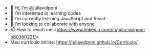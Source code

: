 - 👋 Hi, I’m @juliavolponi
- 👀 I’m interested in learning codes
- 🌱 I’m currently learning JavaScript and React
- 💞️ I’m looking to collaborate with anyone
- 📫 How to reach me >https://www.linkedin.com/in/julia-volponi-b80350221/<
- Meu curriculo online: https://juliavolponi.github.io/Curriculo/

<!---
juliavolponi/juliavolponi is a ✨ special ✨ repository because its `README.md` (this file) appears on your GitHub profile.
You can click the Preview link to take a look at your changes.
--->
